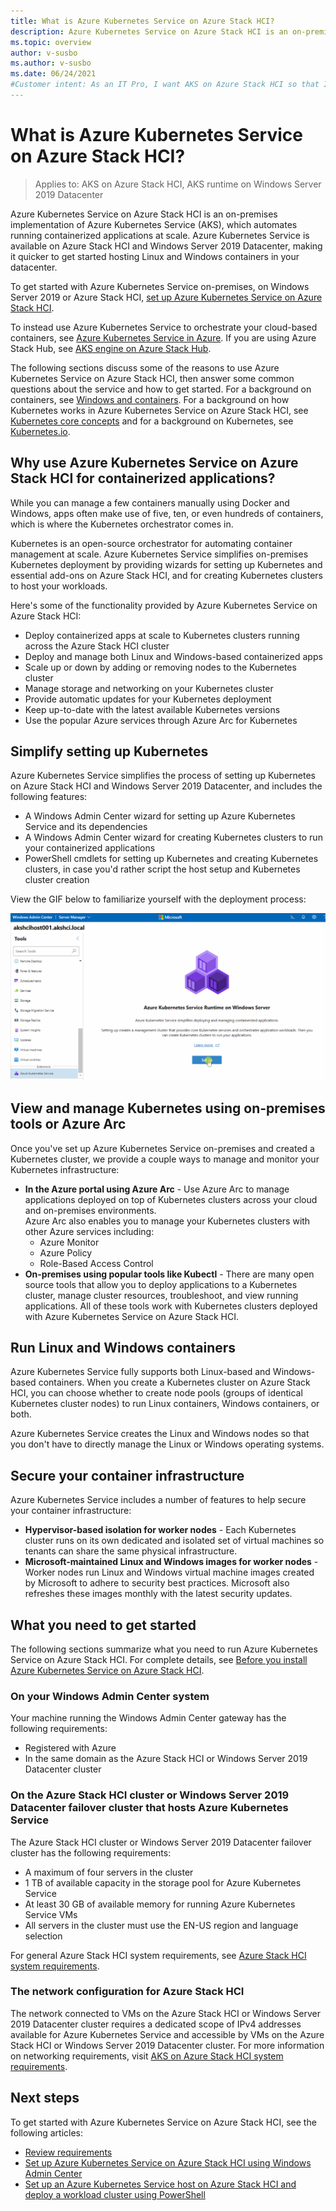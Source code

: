 ```yaml
---
title: What is Azure Kubernetes Service on Azure Stack HCI?
description: Azure Kubernetes Service on Azure Stack HCI is an on-premises implementation of Azure Kubernetes Service (AKS), which automates running containerized applications at scale.
ms.topic: overview
author: v-susbo
ms.author: v-susbo
ms.date: 06/24/2021
#Customer intent: As an IT Pro, I want AKS on Azure Stack HCI so that I can easily deploy Kubernetes on-premises to orchestrate my containerized workloads.
---
```

# What is Azure Kubernetes Service on Azure Stack HCI?
> Applies to: AKS on Azure Stack HCI, AKS runtime on Windows Server 2019 Datacenter

Azure Kubernetes Service on Azure Stack HCI is an on-premises implementation of Azure Kubernetes Service (AKS), which automates running containerized applications at scale. Azure Kubernetes Service is available on Azure Stack HCI and Windows Server 2019 Datacenter, making it quicker to get started hosting Linux and Windows containers in your datacenter.

To get started with Azure Kubernetes Service on-premises, on Windows Server 2019 or Azure Stack HCI, [set up Azure Kubernetes Service on Azure Stack HCI](setup.md). 

To instead use Azure Kubernetes Service to orchestrate your cloud-based containers, see [Azure Kubernetes Service in Azure](/azure/aks/intro-kubernetes).  If you are using Azure Stack Hub, see [AKS engine on Azure Stack Hub](../user/azure-stack-kubernetes-aks-engine-overview.md).

The following sections discuss some of the reasons to use Azure Kubernetes Service on Azure Stack HCI, then answer some common questions about the service and how to get started. For a background on containers, see [Windows and containers](/virtualization/windowscontainers/about/).  For a background on how Kubernetes works in Azure Kubernetes Service on Azure Stack HCI, see [Kubernetes core concepts](kubernetes-concepts.md) and for a background on Kubernetes, see [Kubernetes.io](https://kubernetes.io).

## Why use Azure Kubernetes Service on Azure Stack HCI for containerized applications?

While you can manage a few containers manually using Docker and Windows, apps often make use of five, ten, or even hundreds of containers, which is where the Kubernetes orchestrator comes in.

Kubernetes is an open-source orchestrator for automating container management at scale. Azure Kubernetes Service simplifies on-premises Kubernetes deployment by providing wizards for setting up Kubernetes and essential add-ons on Azure Stack HCI, and for creating Kubernetes clusters to host your workloads.

Here's some of the functionality provided by Azure Kubernetes Service on Azure Stack HCI:

- Deploy containerized apps at scale to Kubernetes clusters running across the Azure Stack HCI cluster
- Deploy and manage both Linux and Windows-based containerized apps
- Scale up or down by adding or removing nodes to the Kubernetes cluster
- Manage storage and networking on your Kubernetes cluster
- Provide automatic updates for your Kubernetes deployment
- Keep up-to-date with the latest available Kubernetes versions
- Use the popular Azure services through Azure Arc for Kubernetes

## Simplify setting up Kubernetes

Azure Kubernetes Service simplifies the process of setting up Kubernetes on Azure Stack HCI and Windows Server 2019 Datacenter, and includes the following features:

- A Windows Admin Center wizard for setting up Azure Kubernetes Service and its dependencies 
- A Windows Admin Center wizard for creating Kubernetes clusters to run your containerized applications
- PowerShell cmdlets for setting up Kubernetes and creating Kubernetes clusters, in case you'd rather script the host setup and Kubernetes cluster creation

View the GIF below to familiarize yourself with the deployment process:

![GIF for deploying AKS HCI](media/aks-hci-deployment.gif)

## View and manage Kubernetes using on-premises tools or Azure Arc

Once you've set up Azure Kubernetes Service on-premises and created a Kubernetes cluster, we provide a couple ways to manage and monitor your Kubernetes infrastructure:

- **In the Azure portal using Azure Arc** - Use Azure Arc to manage applications deployed on top of Kubernetes clusters across your cloud and on-premises environments. 
  <br>Azure Arc also enables you to manage your Kubernetes clusters with other Azure services including:
  - Azure Monitor
  - Azure Policy
  - Role-Based Access Control
- **On-premises using popular tools like Kubectl** - There are many open source tools that allow you to deploy applications to a Kubernetes cluster, manage cluster resources, troubleshoot, and view running applications. All of these tools work with Kubernetes clusters deployed with Azure Kubernetes Service on Azure Stack HCI.

## Run Linux and Windows containers

Azure Kubernetes Service fully supports both Linux-based and Windows-based containers. When you create a Kubernetes cluster on Azure Stack HCI, you can choose whether to create node pools (groups of identical Kubernetes cluster nodes) to run Linux containers, Windows containers, or both. 

Azure Kubernetes Service creates the Linux and Windows nodes so that you don't have to directly manage the Linux or Windows operating systems.

## Secure your container infrastructure

Azure Kubernetes Service includes a number of features to help secure your container infrastructure:

- **Hypervisor-based isolation for worker nodes** - Each Kubernetes cluster runs on its own dedicated and isolated set of virtual machines so tenants can share the same physical infrastructure.
- **Microsoft-maintained Linux and Windows images for worker nodes** - Worker nodes run Linux and Windows virtual machine images created by Microsoft to adhere to security best practices. Microsoft also refreshes these images monthly with the latest security updates.

## What you need to get started

The following sections summarize what you need to run Azure Kubernetes Service on Azure Stack HCI. For complete details, see [Before you install Azure Kubernetes Service on Azure Stack HCI](system-requirements.md).

### On your Windows Admin Center system

Your machine running the Windows Admin Center gateway has the following requirements:  

 - Registered with Azure
 - In the same domain as the Azure Stack HCI or Windows Server 2019 Datacenter cluster

### On the Azure Stack HCI cluster or Windows Server 2019 Datacenter failover cluster that hosts Azure Kubernetes Service

The Azure Stack HCI cluster or Windows Server 2019 Datacenter failover cluster has the following requirements:

- A maximum of four servers in the cluster
- 1 TB of available capacity in the storage pool for Azure Kubernetes Service
- At least 30 GB of available memory for running Azure Kubernetes Service VMs
- All servers in the cluster must use the EN-US region and language selection

For general Azure Stack HCI system requirements, see [Azure Stack HCI system requirements](../hci/concepts/system-requirements.md).

### The network configuration for Azure Stack HCI

The network connected to VMs on the Azure Stack HCI or Windows Server 2019 Datacenter cluster requires a dedicated scope of IPv4 addresses available for Azure Kubernetes Service and accessible by VMs on the Azure Stack HCI or Windows Server 2019 Datacenter cluster. For more information on networking requirements, visit [AKS on Azure Stack HCI system requirements](system-requirements.md).

## Next steps

To get started with Azure Kubernetes Service on Azure Stack HCI, see the following articles:

- [Review requirements](./system-requirements.md)
- [Set up Azure Kubernetes Service on Azure Stack HCI using Windows Admin Center](./create-kubernetes-cluster.md)
- [Set up an Azure Kubernetes Service host on Azure Stack HCI and deploy a workload cluster using PowerShell](./kubernetes-walkthrough-powershell.md)

